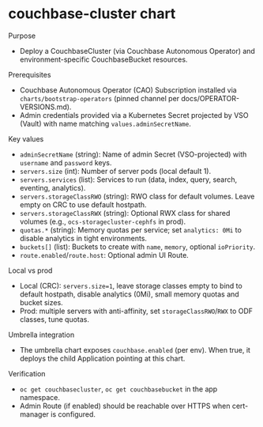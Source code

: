 # couchbase-cluster chart

Purpose
- Deploy a CouchbaseCluster (via Couchbase Autonomous Operator) and environment-specific CouchbaseBucket resources.

Prerequisites
- Couchbase Autonomous Operator (CAO) Subscription installed via `charts/bootstrap-operators` (pinned channel per docs/OPERATOR-VERSIONS.md).
- Admin credentials provided via a Kubernetes Secret projected by VSO (Vault) with name matching `values.adminSecretName`.

Key values
- `adminSecretName` (string): Name of admin Secret (VSO-projected) with `username` and `password` keys.
- `servers.size` (int): Number of server pods (local default 1).
- `servers.services` (list): Services to run (data, index, query, search, eventing, analytics).
- `servers.storageClassRWO` (string): RWO class for default volumes. Leave empty on CRC to use default hostpath.
- `servers.storageClassRWX` (string): Optional RWX class for shared volumes (e.g., `ocs-storagecluster-cephfs` in prod).
- `quotas.*` (string): Memory quotas per service; set `analytics: 0Mi` to disable analytics in tight environments.
- `buckets[]` (list): Buckets to create with `name`, `memory`, optional `ioPriority`.
- `route.enabled`/`route.host`: Optional admin UI Route.

Local vs prod
- Local (CRC): `servers.size=1`, leave storage classes empty to bind to default hostpath, disable analytics (0Mi), small memory quotas and bucket sizes.
- Prod: multiple servers with anti-affinity, set `storageClassRWO`/`RWX` to ODF classes, tune quotas.

Umbrella integration
- The umbrella chart exposes `couchbase.enabled` (per env). When true, it deploys the child Application pointing at this chart.

Verification
- `oc get couchbasecluster`, `oc get couchbasebucket` in the app namespace.
- Admin Route (if enabled) should be reachable over HTTPS when cert-manager is configured.
